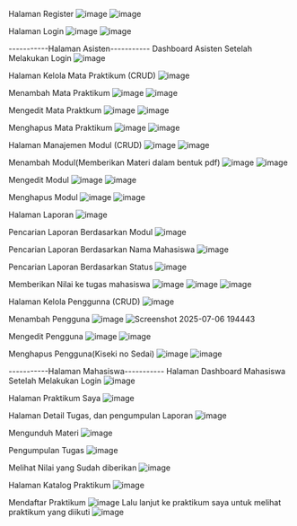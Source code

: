 Halaman Register
![image](https://github.com/user-attachments/assets/94ec6570-d171-488f-83ff-1b6d4734abcb)
![image](https://github.com/user-attachments/assets/dff813f9-f644-4e13-ad71-c8c618328ae7)

Halaman Login
![image](https://github.com/user-attachments/assets/d115c1f6-8720-4f73-ac0b-f7a33faea4f8)
![image](https://github.com/user-attachments/assets/6ec5042e-4c50-4e88-be69-f33d145f92b3)


-----------Halaman Asisten-----------
Dashboard Asisten Setelah Melakukan Login
![image](https://github.com/user-attachments/assets/8c4be726-52ca-4b0f-b973-18d3bdea4b82)

Halaman Kelola Mata Praktikum (CRUD)
![image](https://github.com/user-attachments/assets/fcc73985-c8b2-4d32-b6d6-a8bfb2ebcae3)

Menambah Mata Praktikum 
![image](https://github.com/user-attachments/assets/d1c22e74-ba35-4def-b1df-839e4c4b7e6c)
![image](https://github.com/user-attachments/assets/5b72370a-ec29-4abd-bcf4-cbd9d4e2a3a2)

Mengedit Mata Praktkum
![image](https://github.com/user-attachments/assets/b11e194c-dd90-481f-81dc-5c868873ba8a)
![image](https://github.com/user-attachments/assets/f416a74f-1f6a-4e33-9457-056e6b2ba5b5)

Menghapus Mata Praktikum
![image](https://github.com/user-attachments/assets/5feeb9a0-25c9-4e70-9606-0c459e2548a3)
![image](https://github.com/user-attachments/assets/bec524d7-f2bd-457a-b512-458e2de97531)

Halaman Manajemen Modul (CRUD)
![image](https://github.com/user-attachments/assets/e20652fe-1496-41eb-a961-31d49ae51d02)
![image](https://github.com/user-attachments/assets/0ec26fd4-771a-4973-9acb-1c1e81d437d3)

Menambah Modul(Memberikan Materi dalam bentuk pdf)
![image](https://github.com/user-attachments/assets/931a4a18-c22c-4ac6-9ba7-bc73455c7888)
![image](https://github.com/user-attachments/assets/3a2975b3-e95d-4559-92be-fea984f24064)

Mengedit Modul
![image](https://github.com/user-attachments/assets/04e66194-66c6-4a6f-8c9e-4af95594fd0d)
![image](https://github.com/user-attachments/assets/875d5ae3-c360-4936-92fe-d45fe526bea2)

Menghapus Modul
![image](https://github.com/user-attachments/assets/942b3f26-9568-414a-b6ef-c60ce32ccf6b)
![image](https://github.com/user-attachments/assets/bbfbcb9e-4ba7-4724-8b36-939d79af592a)

Halaman Laporan
![image](https://github.com/user-attachments/assets/03297116-751f-48d3-9853-c2aab0016ade)

Pencarian Laporan Berdasarkan Modul
![image](https://github.com/user-attachments/assets/056e688b-6879-49cf-a72f-57fb7224c8a9)

Pencarian Laporan Berdasarkan Nama Mahasiswa
![image](https://github.com/user-attachments/assets/20eb3c11-c3bb-447b-847d-f840d55f6e01)

Pencarian Laporan Berdasarkan Status
![image](https://github.com/user-attachments/assets/1e858662-4744-44f0-ac96-da174fd71ca0)

Memberikan Nilai ke tugas mahasiswa
![image](https://github.com/user-attachments/assets/e80a44ad-5ed8-44b9-8e8b-d83ac9fe74d0)
![image](https://github.com/user-attachments/assets/d190032a-b0fc-4ea7-a822-28b639e23b76)
![image](https://github.com/user-attachments/assets/00e98873-8696-49fc-a79e-6cc00b0b0413)

Halaman Kelola Penggunna (CRUD)
![image](https://github.com/user-attachments/assets/5b5e211b-8e8f-4e8b-a9f6-7034e5d0fc09)

Menambah Pengguna
![image](https://github.com/user-attachments/assets/3625f60f-e035-4de2-9de8-d43bfaf9530b)
![Screenshot 2025-07-06 194443](https://github.com/user-attachments/assets/144be0df-68cc-4a33-a049-455f97636086)

Mengedit Pengguna
![image](https://github.com/user-attachments/assets/327edefe-0626-4570-95b9-1d7585aae306)
![image](https://github.com/user-attachments/assets/dc6f19c4-10fe-4619-8560-3efa0a993e68)

Menghapus Pengguna(Kiseki no Sedai)
![image](https://github.com/user-attachments/assets/5f42b12b-c74c-49bd-b2ca-d5d66e8a1e9d)
![image](https://github.com/user-attachments/assets/b7abd8f4-70e1-4d7a-ba09-211e0f4d0051)




-----------Halaman Mahasiswa-----------
Halaman Dashboard Mahasiswa Setelah Melakukan Login
![image](https://github.com/user-attachments/assets/02385173-0fc1-4cac-b485-bc1bd1a8ed99)


Halaman Praktikum Saya
![image](https://github.com/user-attachments/assets/3d1a6ae3-4284-4e61-8601-8f65f50634a7)

Halaman Detail Tugas, dan pengumpulan Laporan
![image](https://github.com/user-attachments/assets/aa4fd9bd-e2e1-4349-a3cf-d8dd88f707c0)

Mengunduh Materi
![image](https://github.com/user-attachments/assets/a22feacd-ed8e-49da-b00e-75144ba0a315)

Pengumpulan Tugas
![image](https://github.com/user-attachments/assets/e9662419-6216-4e16-978c-79df4d783897)

Melihat Nilai yang Sudah diberikan
![image](https://github.com/user-attachments/assets/c4985699-64bb-44c8-86fe-02d1a3a60e7a)

Halaman Katalog Praktikum
![image](https://github.com/user-attachments/assets/20806fa5-66c8-47e3-a8da-cd27500e7dc3)

Mendaftar Praktikum
![image](https://github.com/user-attachments/assets/0b92ae0f-aab9-4441-ac83-ff3573279885)
Lalu lanjut ke praktikum saya untuk melihat praktikum yang diikuti
![image](https://github.com/user-attachments/assets/e9cfa38a-9b6d-45fa-8680-d61c3938c3aa)









